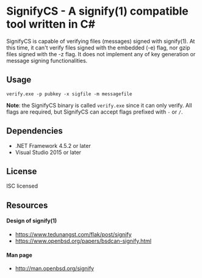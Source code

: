 # SignifyCS - A signify(1) compatible tool written in C#

SignifyCS is capable of verifying files (messages) signed with signify(1). At
this time, it can't verify files signed with the embedded (-e) flag, nor gzip
files signed with the -z flag. It does not implement any of key generation or
message signing functionalities.

## Usage

`verify.exe -p pubkey -x sigfile -m messagefile`

**Note**: the SignifyCS binary is called `verify.exe` since it can only verify.
All flags are required, but SignifyCS can accept flags prefixed with `-` or `/`.

## Dependencies

* .NET Framework 4.5.2 or later
* Visual Studio 2015 or later

## License

ISC licensed

## Resources

#### Design of signify(1)

* https://www.tedunangst.com/flak/post/signify
* https://www.openbsd.org/papers/bsdcan-signify.html

#### Man page

* http://man.openbsd.org/signify
